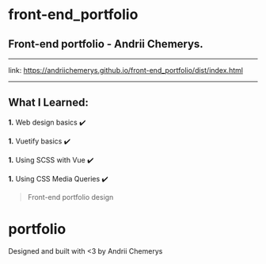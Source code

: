 # front-end_portfolio

## Front-end portfolio - Andrii Chemerys.

---

link: https://andriichemerys.github.io/front-end_portfolio/dist/index.html

---

## What I Learned:

**1.** Web design basics :heavy_check_mark:

**1.** Vuetify basics :heavy_check_mark:

**1.** Using SCSS with Vue :heavy_check_mark:

**1.** Using CSS Media Queries :heavy_check_mark:

> Front-end portfolio design

# portfolio

Designed and built with <3 by Andrii Chemerys
